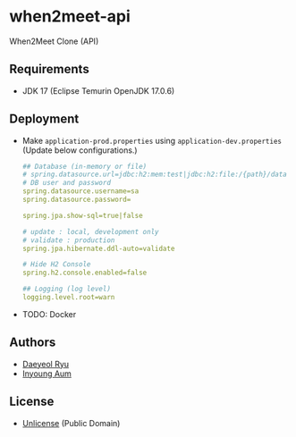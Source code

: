 # when2meet-api
When2Meet Clone (API)

## Requirements
- JDK 17 (Eclipse Temurin OpenJDK 17.0.6)

## Deployment
- Make `application-prod.properties` using `application-dev.properties` (Update below configurations.)
  ```yaml
  ## Database (in-memory or file)
  # spring.datasource.url=jdbc:h2:mem:test|jdbc:h2:file:/{path}/data
  # DB user and password
  spring.datasource.username=sa
  spring.datasource.password=

  spring.jpa.show-sql=true|false
  
  # update : local, development only
  # validate : production
  spring.jpa.hibernate.ddl-auto=validate
  
  # Hide H2 Console
  spring.h2.console.enabled=false

  ## Logging (log level)
  logging.level.root=warn
  ```
- TODO: Docker

## Authors
- [Daeyeol Ryu](https://github.com/yoobato)
- [Inyoung Aum](https://github.com/InyoungAum)

## License
- [Unlicense](./UNLICENSE.md) (Public Domain)
